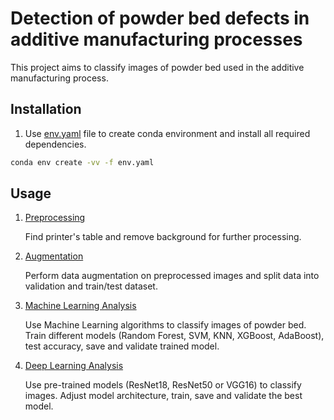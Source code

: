 # Detection of powder bed defects in additive manufacturing processes
This project aims to classify images of powder bed used in the additive manufacturing process.


## Installation
1. Use [env.yaml](env.yaml) file to create conda environment and install all required dependencies.
```bash
conda env create -vv -f env.yaml
```

## Usage
1. [Preprocessing](preprocessing.py)
   
   Find printer's table and remove background for further processing.
   
2. [Augmentation](augmentation.py)
   
    Perform data augmentation on preprocessed images and split data into validation and train/test dataset.

3. [Machine Learning Analysis](machine_learning.py)

    Use Machine Learning algorithms to classify images of powder bed. Train different models (Random Forest, SVM, KNN, XGBoost, AdaBoost), test accuracy, save and validate trained model.

4. [Deep Learning Analysis](deep_learning.py)

    Use pre-trained models (ResNet18, ResNet50 or VGG16) to classify images. Adjust model architecture, train, save and validate the best model.